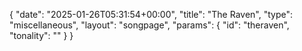 {
    "date": "2025-01-26T05:31:54+00:00",
    "title": "The Raven",
    "type": "miscellaneous",
    "layout": "songpage",
    "params": {
        "id": "theraven",
        "tonality": ""
    }
}